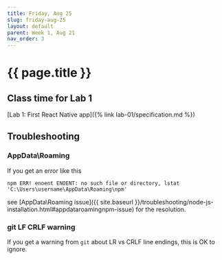 ```yaml
---
title: Friday, Aug 25
slug: friday-aug-25
layout: default
parent: Week 1, Aug 21
nav_order: 3
---
```


# {{ page.title }}

## Class time for Lab 1

[Lab 1: First React Native app]({% link lab-01/specification.md %})

## Troubleshooting

### AppData\Roaming

If you get an error like this

```
npm ERR! enoent ENOENT: no such file or directory, lstat 'C:\Users\username\AppData\Roaming\npm'
```
see [AppData\Roaming issue]({{ site.baseurl }}/troubleshooting/node-js-installation.html#appdataroamingnpm-issue) for the resolution.

### git LF CRLF warning

If you get a warning from `git` about LR vs CRLF line endings, this is OK to
ignore.

